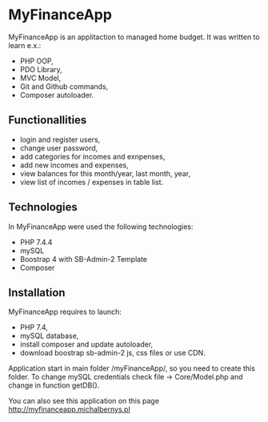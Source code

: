 # MyFinanceApp

MyFinanceApp is an applitaction to managed home budget. It was written to learn e.x.:
 - PHP OOP, 
 - PDO Library,
 - MVC Model, 
 - Git and Github commands,
 - Composer autoloader.

## Functionallities
    
 - login and register users,
 - change user password,
 - add categories for incomes and exnpenses,
 - add new incomes and expenses,
 - view balances for this month/year, last month, year,
 - view list of incomes / expenses in table list.

## Technologies

In MyFinanceApp were used the following technologies: 
 - PHP 7.4.4
 - mySQL
 - Boostrap 4 with SB-Admin-2 Template
 - Composer

## Installation

MyFinanceApp requires to launch:
 - PHP 7.4,
 - mySQL database,
 - install composer and update autoloader,
 - download boostrap sb-admin-2 js, css files or use CDN.
 
Application start in main folder /myFinanceApp/, so you need to create this folder.
To change mySQL credentials check file -> Core/Model.php and change in function getDB().

You can also see this application on this page http://myfinanceapp.michalbernys.pl
